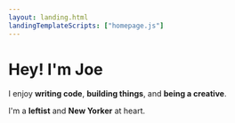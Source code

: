 ```yaml
---
layout: landing.html
landingTemplateScripts: ["homepage.js"]
---
```


# Hey! I'm Joe

I enjoy **writing code**, **building things**, and **being a creative**.

I'm a **leftist** and **New Yorker** at heart.
